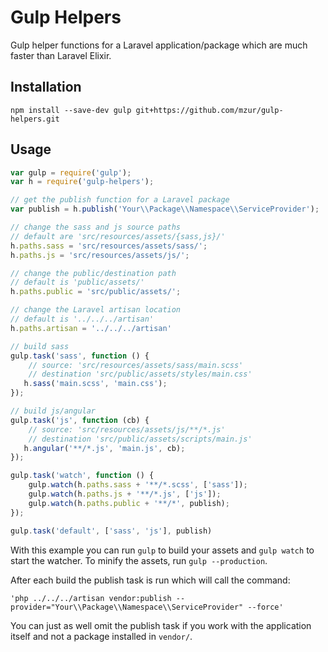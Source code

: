 # Gulp Helpers

Gulp helper functions for a Laravel application/package which are much faster than Laravel Elixir.

## Installation

```
npm install --save-dev gulp git+https://github.com/mzur/gulp-helpers.git
```

## Usage

```js
var gulp = require('gulp');
var h = require('gulp-helpers');

// get the publish function for a Laravel package
var publish = h.publish('Your\\Package\\Namespace\\ServiceProvider');

// change the sass and js source paths
// default are 'src/resources/assets/{sass,js}/'
h.paths.sass = 'src/resources/assets/sass/';
h.paths.js = 'src/resources/assets/js/';

// change the public/destination path
// default is 'public/assets/'
h.paths.public = 'src/public/assets/';

// change the Laravel artisan location
// default is '../../../artisan'
h.paths.artisan = '../../../artisan'

// build sass
gulp.task('sass', function () {
	// source: 'src/resources/assets/sass/main.scss'
	// destination 'src/public/assets/styles/main.css'
   h.sass('main.scss', 'main.css');
});

// build js/angular
gulp.task('js', function (cb) {
	// source: 'src/resources/assets/js/**/*.js'
	// destination 'src/public/assets/scripts/main.js'
   h.angular('**/*.js', 'main.js', cb);
});

gulp.task('watch', function () {
    gulp.watch(h.paths.sass + '**/*.scss', ['sass']);
    gulp.watch(h.paths.js + '**/*.js', ['js']);
    gulp.watch(h.paths.public + '**/*', publish);
});

gulp.task('default', ['sass', 'js'], publish)
```

With this example you can run `gulp` to build your assets and `gulp watch` to start the watcher. To minify the assets, run `gulp --production`.

After each build the publish task is run which will call the command:

```
'php ../../../artisan vendor:publish --provider="Your\\Package\\Namespace\\ServiceProvider" --force'
```

You can just as well omit the publish task if you work with the application itself and not a package installed in `vendor/`.

